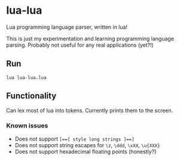 # lua-lua

Lua programming language parser, written in lua!

This is just my experimentation and learning programming language parsing.
Probably not useful for any real applications (yet?!)

## Run

`lua lua-lua.lua`

## Functionality

Can lex most of lua into tokens. Currently prints them to the screen.

### Known issues

- Does not support `[==[ style long strings ]==]`
- Does not support string escapes for `\z`, `\ddd`, `\xXX`, `\u{XXX}`
- Does not support hexadecimal floating points (honestly?)
